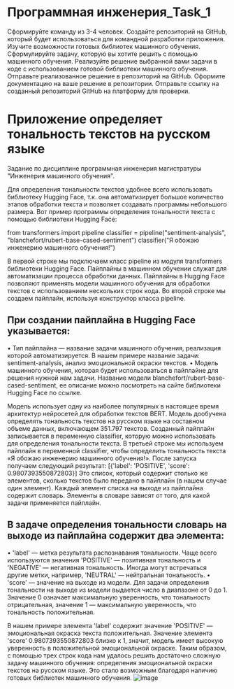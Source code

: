 # Программная инженерия_Task_1

Сформируйте команду из 3-4 человек.
Создайте репозиторий на GitHub, который будет использоваться для командной разработки приложения.
Изучите возможности готовых библиотек машинного обучения.
Сформулируйте задачу, которую вы хотите решить с помощью машинного обучения.
Реализуйте решение выбранной вами задачи в коде с использованием готовой библиотеки машинного обучения.
Отправьте реализованное решение в репозиторий на GitHub.
Оформите документацию на ваше решение в репозитории.
Отправьте ссылку на созданный репозиторий GitHub на платформу для проверки.

# Приложение определяет тональность текстов на русском языке
Задание по дисциплине программная инженерия магистратуры "Инженерия машинного обучения".

Для определения тональности текстов удобнее всего использовать библиотеку Hugging Face, т.к. она автоматизирует большое количество этапов обработки текста и позволяет создавать программы небольшого размера. Вот пример программы определения тональности текста с помощью библиотеки Hugging Face:

from transformers import pipeline
classifier = pipeline("sentiment-analysis",   
                      "blanchefort/rubert-base-cased-sentiment")
classifier("Я обожаю инженерию машинного обучения!")

В первой строке мы подключаем класс pipeline из модуля transformers библиотеки Hugging Face. Пайплайны в машинном обучении служат для автоматизации процесса обработки данных. 
Пайплайны в Hugging Face позволяют применять модели машинного обучения для обработки текстов с использованием нескольких строк кода.
Во второй строке мы создаем пайплайн, используя конструктор класса pipeline. 

## При создании пайплайна в Hugging Face указывается:
• Тип пайплайна — название задачи машинного обучения, реализация которой автоматизируется. В нашем примере название задачи: sentiment-analysis, анализ эмоциональной окраски текстов.
• Модель машинного обучения, которая будет использоваться в пайплайне для решения нужной нам задачи. Название модели blanchefort/rubert-base-cased-sentiment, ее описание можно посмотреть на сайте библиотеки Hugging Face по ссылке. 

Модель использует одну из наиболее популярных в настоящее время архитектур нейросетей для обработки текстов BERT. Модель дообучена определять тональность текстов на русском языке на составном объеме данных, включающем 351.797 текстов.
Созданный пайплайн записывается в переменную classifier, которую можно использовать для определения тональности текста.
В третьей строке мы используем пайплайн в переменной classifier, чтобы определить тональность текста «Я обожаю инженерию машинного обучения!». После запуска получаем следующий результат:
[{'label': 'POSITIVE', 'score': 0.9807393550872803}]
Это список, который содержит столько же элементов, сколько текстов было передано в пайплайн (в нашем случае один элемент). 
Каждый элемент списка на выходе из пайплайна содержит словарь. Элементы в словаре зависят от того, для какой задачи применяется пайплайн. 

## В задаче определения тональности словарь на выходе из пайплайна содержит два элемента:
• 'label' — метка результата распознавания тональности. Чаще всего используются значения 'POSITIVE' — позитивная тональность и 'NEGATIVE' — негативная тональность. Иногда могут встречаться другие метки, например, 'NEUTRAL' — нейтральная тональность.
• 'score' — значение на выходе из модели. Для задачи определения тональности на выходе из модели выдается число в диапазоне от 0 до 1. Значение 0 означает максимальную уверенность, что тональность отрицательная, значение 1 — максимальную уверенность, что тональность положительная.

В нашем примере элемента 'label' содержит значение 'POSITIVE' — эмоциональная окраска текста положительная. Значение элемента 'score' 0.9807393550872803 близко к 1, значит, модель имеет высокую уверенность в положительной эмоциональной окраске.
Таким образом, с помощью трех строк кода нам удалось решить достаточно сложную задачу машинного обучения: определения эмоциональной окраски текстов на русском языке. Это стало возможным благодаря наличию готовых библиотек машинного обучения.
![image](https://github.com/SergTa/PE_Task_1/assets/88887008/314be569-e0be-49f7-ad6a-658c2f16bda1)

